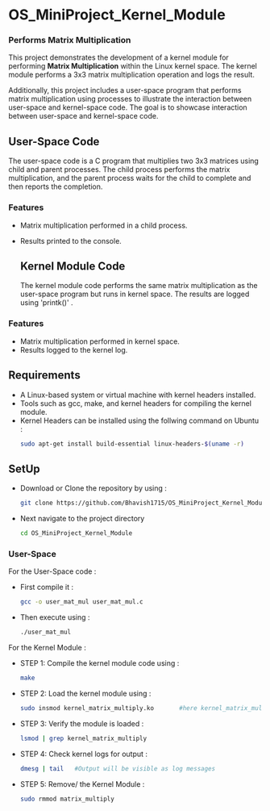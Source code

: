 # OS_MiniProject_Kernel_Module
### Performs Matrix Multiplication
This project demonstrates the development of a kernel module for performing **Matrix Multiplication** within the Linux kernel space. 
The kernel module performs a 3x3 matrix multiplication operation and logs the result.

Additionally, this project includes a user-space program that performs matrix multiplication using processes to illustrate the interaction between user-space and kernel-space code.
The goal is to showcase interaction between user-space and kernel-space code.

## User-Space Code
The user-space code is a C program that multiplies two 3x3 matrices using child and parent processes. The child process performs the matrix multiplication, and the parent process waits for the child to complete and then reports the completion.

### Features
- Matrix multiplication performed in a child process.
- Results printed to the console.

  ## Kernel Module Code
  The kernel module code performs the same matrix multiplication as the user-space program but runs in kernel space. The results are logged using 'printk()' .

### Features
- Matrix multiplication performed in kernel space.
- Results logged to the kernel log.

## Requirements
- A Linux-based system or virtual machine with kernel headers installed.
- Tools such as gcc, make, and kernel headers for compiling the kernel module.
- Kernel Headers can be installed using the follwing command on Ubuntu :
   ```bash
   sudo apt-get install build-essential linux-headers-$(uname -r)

## SetUp
- Download or Clone the repository by using :
  ```bash
  git clone https://github.com/Bhavish1715/OS_MiniProject_Kernel_Module.git
- Next navigate to the project directory
  ```bash
  cd OS_MiniProject_Kernel_Module

### User-Space
For the User-Space code :
- First compile it : 
  ```bash
  gcc -o user_mat_mul user_mat_mul.c
- Then execute using : 
  ```bash
  ./user_mat_mul

For the Kernel Module : 
- STEP 1: Compile the kernel module code using : 
  ```bash
  make

- STEP 2: Load the kernel module using :
  ```bash
  sudo insmod kernel_matrix_multiply.ko       #here kernel_matrix_multiply is the name of the c file containing kernel code

- STEP 3: Verify the module is loaded :
  ```bash
  lsmod | grep kernel_matrix_multiply

- STEP 4: Check kernel logs for output :
  ```bash
  dmesg | tail   #Output will be visible as log messages

- STEP 5: Remove/ the Kernel Module :
  ```bash
  sudo rmmod matrix_multiply 
